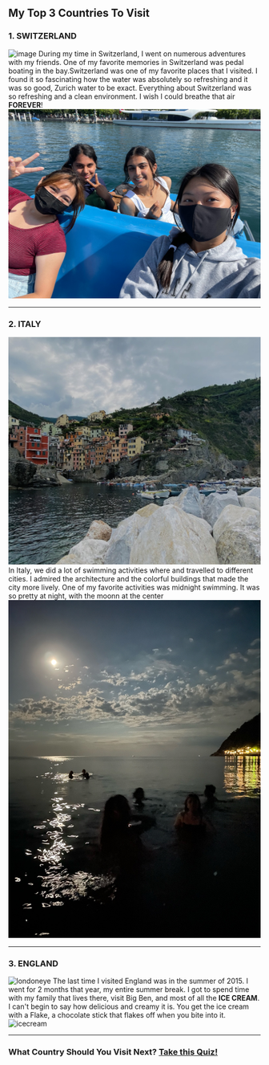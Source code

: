 ## My Top 3 Countries To Visit
### **1.  SWITZERLAND**
![image](https://switzerland-tour.com/images/city/zurich-top/Lake-Zurich.jpg)
During my time in Switzerland, I went on numerous adventures with my friends. One of my favorite memories in Switzerland was pedal boating in the bay.Switzerland was one of my favorite places that I visited. I found it so fascinating how the water was absolutely so refreshing and it was so good, Zurich water to be exact. Everything about Switzerland was so refreshing and a clean environment. I wish I could breathe that air **FOREVER**!
![boatpedaling](IMG_4087.JPG)

---

### **2.  ITALY**
![italy](IMG_7732_Original.jpg)
In Italy, we did a lot of swimming activities where and travelled to different cities. I admired the architecture and the colorful buildings that made the city more lively. One of my favorite activities was midnight swimming. It was so pretty at night, with the moonn at the center
![midnight](IMG_4490.JPG)

---

### **3.  ENGLAND**
![londoneye](https://www.telegraph.co.uk/content/dam/Travel/leadAssets/31/82/London_Eye_view_3182851a.jpg)
The last time I visited England was in the summer of 2015. I went for 2 months that year, my entire summer break. I got to spend time with my family that lives there, visit Big Ben, and most of all the **ICE CREAM**. I can't begin to say how delicious and creamy it is. You get the ice cream with a Flake, a chocolate stick that flakes off when you bite into it.
![icecream](https://www.mrwhippyscotland.co.uk/wp-content/uploads/2022/02/Product-Montage-768x512.jpg)

---

### What Country Should You Visit Next? [Take this Quiz!](https://www.travelchannel.com/interests/travel-tips/articles/what-bucket-list-trip-should-you-take)
